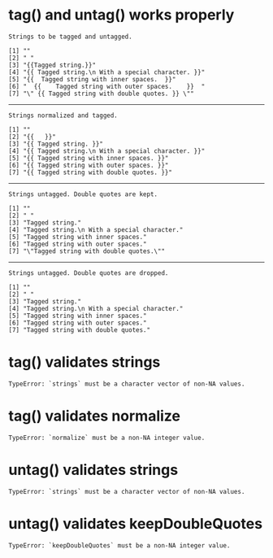 # tag() and untag() works properly

    Strings to be tagged and untagged.
    
    [1] ""                                                
    [2] " "                                               
    [3] "{{Tagged string.}}"                              
    [4] "{{ Tagged string.\n With a special character. }}"
    [5] "{{  Tagged string with inner spaces.  }}"        
    [6] "  {{    Tagged string with outer spaces.    }}  "
    [7] "\" {{ Tagged string with double quotes. }} \""   

---

    Strings normalized and tagged.
    
    [1] ""                                                
    [2] "{{   }}"                                         
    [3] "{{ Tagged string. }}"                            
    [4] "{{ Tagged string.\n With a special character. }}"
    [5] "{{ Tagged string with inner spaces. }}"          
    [6] "{{ Tagged string with outer spaces. }}"          
    [7] "{{ Tagged string with double quotes. }}"         

---

    Strings untagged. Double quotes are kept.
    
    [1] ""                                          
    [2] " "                                         
    [3] "Tagged string."                            
    [4] "Tagged string.\n With a special character."
    [5] "Tagged string with inner spaces."          
    [6] "Tagged string with outer spaces."          
    [7] "\"Tagged string with double quotes.\""     

---

    Strings untagged. Double quotes are dropped.
    
    [1] ""                                          
    [2] " "                                         
    [3] "Tagged string."                            
    [4] "Tagged string.\n With a special character."
    [5] "Tagged string with inner spaces."          
    [6] "Tagged string with outer spaces."          
    [7] "Tagged string with double quotes."         

# tag() validates strings

    TypeError: `strings` must be a character vector of non-NA values.

# tag() validates normalize

    TypeError: `normalize` must be a non-NA integer value.

# untag() validates strings

    TypeError: `strings` must be a character vector of non-NA values.

# untag() validates keepDoubleQuotes

    TypeError: `keepDoubleQuotes` must be a non-NA integer value.

